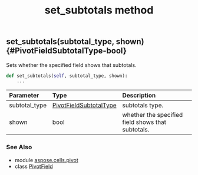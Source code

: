 ﻿---
title: set_subtotals method
second_title: Aspose.Cells for Python via .NET API References
description: 
type: docs
weight: 130
url: /aspose.cells.pivot/pivotfield/set_subtotals/
is_root: false
---

## set_subtotals(subtotal_type, shown) {#PivotFieldSubtotalType-bool}

Sets whether the specified field shows that subtotals.



```python
def set_subtotals(self, subtotal_type, shown):
    ...
```


| Parameter | Type | Description |
| :- | :- | :- |
| subtotal_type | [PivotFieldSubtotalType](/cells/python-net/aspose.cells.pivot/pivotfieldsubtotaltype) | subtotals type. |
| shown | bool | whether the specified field shows that subtotals. |



### See Also
* module [aspose.cells.pivot](../../)
* class [PivotField](/cells/python-net/aspose.cells.pivot/pivotfield)
